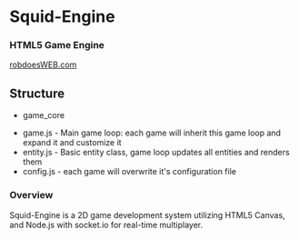 # Squid-Engine
### HTML5 Game Engine
[robdoesWEB.com](http://robdoesweb.com)

## Structure
+ game_core
 - game.js - Main game loop: each game will inherit this game loop and expand it and customize it
 - entity.js - Basic entity class, game loop updates all entities and renders them
 - config.js - each game will overwrite it's configuration file

### Overview

  Squid-Engine is a 2D game development system utilizing HTML5 Canvas, and Node.js with socket.io for real-time multiplayer.
